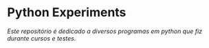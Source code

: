 # Python Experiments

_Este repositório é dedicado a diversos programas em python que fiz durante cursos e testes._
